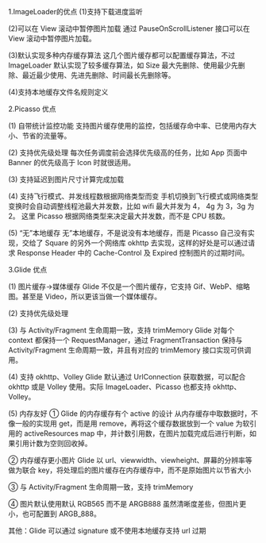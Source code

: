 1.ImageLoader的优点
  (1)支持下载进度监听

  (2)可以在 View 滚动中暂停图片加载 
  通过 PauseOnScrollListener 接口可以在 View 滚动中暂停图片加载。

  (3)默认实现多种内存缓存算法 这几个图片缓存都可以配置缓存算法，不过 ImageLoader 默认实现了较多缓存算法，如 Size 最大先删除、使用最少先删除、最近最少使用、先进先删除、时间最长先删除等。

  (4)支持本地缓存文件名规则定义

2.Picasso 优点

(1) 自带统计监控功能 
支持图片缓存使用的监控，包括缓存命中率、已使用内存大小、节省的流量等。

(2) 支持优先级处理 
每次任务调度前会选择优先级高的任务，比如 App 页面中 Banner 的优先级高于 Icon 时就很适用。

(3) 支持延迟到图片尺寸计算完成加载

(4) 支持飞行模式、并发线程数根据网络类型而变 
手机切换到飞行模式或网络类型变换时会自动调整线程池最大并发数，比如 wifi 最大并发为 4， 4g 为 3，3g 为 2。 
这里 Picasso 根据网络类型来决定最大并发数，而不是 CPU 核数。

(5) “无”本地缓存 
无”本地缓存，不是说没有本地缓存，而是 Picasso 自己没有实现，交给了 Square 的另外一个网络库 okhttp 去实现，这样的好处是可以通过请求 Response Header 中的 Cache-Control 及 Expired 控制图片的过期时间。

3.Glide 优点

(1) 图片缓存->媒体缓存 
Glide 不仅是一个图片缓存，它支持 Gif、WebP、缩略图。甚至是 Video，所以更该当做一个媒体缓存。

(2) 支持优先级处理

(3) 与 Activity/Fragment 生命周期一致，支持 trimMemory 
Glide 对每个 context 都保持一个 RequestManager，通过 FragmentTransaction 保持与 Activity/Fragment 生命周期一致，并且有对应的 trimMemory 接口实现可供调用。

(4) 支持 okhttp、Volley 
Glide 默认通过 UrlConnection 获取数据，可以配合 okhttp 或是 Volley 使用。实际 ImageLoader、Picasso 也都支持 okhttp、Volley。

(5) 内存友好 
① Glide 的内存缓存有个 active 的设计 
从内存缓存中取数据时，不像一般的实现用 get，而是用 remove，再将这个缓存数据放到一个 value 为软引用的 activeResources map 中，并计数引用数，在图片加载完成后进行判断，如果引用计数为空则回收掉。

② 内存缓存更小图片 
Glide 以 url、viewwidth、viewheight、屏幕的分辨率等做为联合 key，将处理后的图片缓存在内存缓存中，而不是原始图片以节省大小

③ 与 Activity/Fragment 生命周期一致，支持 trimMemory

④ 图片默认使用默认 RGB565 而不是 ARGB888 
虽然清晰度差些，但图片更小，也可配置到 ARGB_888。

其他：Glide 可以通过 signature 或不使用本地缓存支持 url 过期
